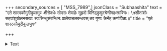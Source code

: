 +++
secondary_sources = [ "MSS_7989",]
jsonClass = "Subhaashita"
text = "एते शारदकौमुदीकुलभुवः क्षीरोदधेः सोदराः शेषाहेः सुहृदो विनिद्रकुमुदश्रेणीमहःस्राविणः।  \nशीतांशोः सहपांशुखेलनसखाः स्वःसिन्धुसंबन्धिनः प्रालेयाचलबन्धवस् तव गुणाः कैर्नेह कर्णार्पिताः॥"
title = "एते शारदकौमुदीकुलभुवः"

+++

<details><summary>Text</summary>

एते शारदकौमुदीकुलभुवः क्षीरोदधेः सोदराः शेषाहेः सुहृदो विनिद्रकुमुदश्रेणीमहःस्राविणः।  
शीतांशोः सहपांशुखेलनसखाः स्वःसिन्धुसंबन्धिनः प्रालेयाचलबन्धवस् तव गुणाः कैर्नेह कर्णार्पिताः॥
</details>
